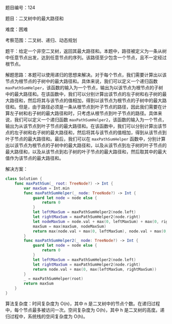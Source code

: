 题目编号：124

题目：二叉树中的最大路径和

难度：困难

考察范围：二叉树、递归、动态规划

题干：给定一个非空二叉树，返回其最大路径和。本题中，路径被定义为一条从树中任意节点出发，达到任意节点的序列。该路径至少包含一个节点，且不一定经过根节点。

解题思路：本题可以使用递归的思想来解决。对于每个节点，我们需要计算出以该节点为根节点的子树中的最大路径和。具体来说，我们可以定义一个递归函数 `maxPathSumHelper`，该函数的输入为一个节点，输出为以该节点为根节点的子树中的最大路径和。在该函数中，我们可以分别计算出该节点的左子树和右子树的最大路径和，然后将其与该节点的值相加，得到以该节点为根节点的子树中的最大路径和。但是，由于路径必须是一条从根节点到叶子节点的路径，因此我们需要在计算左子树和右子树的最大路径和时，只考虑从根节点到叶子节点的路径。具体来说，我们可以定义一个递归函数 `maxPathSumHelper2`，该函数的输入为一个节点，输出为从该节点到叶子节点的最大路径和。在该函数中，我们可以分别计算出该节点的左子树和右子树的最大路径和，然后将其与该节点的值相加，得到从该节点到叶子节点的最大路径和。最后，我们可以在 `maxPathSumHelper` 函数中，分别计算出以该节点为根节点的子树中的最大路径和，以及从该节点到左子树的叶子节点的最大路径和，以及从该节点到右子树的叶子节点的最大路径和，然后取其中的最大值作为该节点的最大路径和。

解决方案：

```swift
class Solution {
    func maxPathSum(_ root: TreeNode?) -> Int {
        var maxSum = Int.min
        func maxPathSumHelper(_ node: TreeNode?) -> Int {
            guard let node = node else {
                return 0
            }
            let leftMaxSum = maxPathSumHelper2(node.left)
            let rightMaxSum = maxPathSumHelper2(node.right)
            let nodeMaxSum = node.val + max(0, leftMaxSum) + max(0, rightMaxSum)
            maxSum = max(maxSum, nodeMaxSum)
            return max(node.val + max(0, leftMaxSum), node.val + max(0, rightMaxSum))
        }
        func maxPathSumHelper2(_ node: TreeNode?) -> Int {
            guard let node = node else {
                return 0
            }
            let leftMaxSum = maxPathSumHelper2(node.left)
            let rightMaxSum = maxPathSumHelper2(node.right)
            return node.val + max(0, max(leftMaxSum, rightMaxSum))
        }
        _ = maxPathSumHelper(root)
        return maxSum
    }
}
```

算法复杂度：时间复杂度为 O(n)，其中 n 是二叉树中的节点个数。在递归过程中，每个节点最多被访问一次。空间复杂度为 O(h)，其中 h 是二叉树的高度。递归过程中，系统栈的空间复杂度为 O(h)。